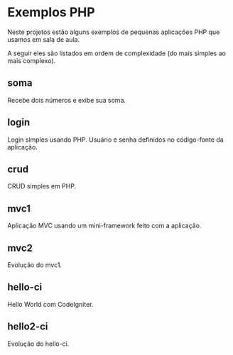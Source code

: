 Exemplos PHP
============
Neste projetos estão alguns exemplos de pequenas aplicações PHP que usamos em sala de aula.

A seguir eles são listados em ordem de complexidade (do mais simples ao mais complexo).

soma
-----
Recebe dois números e exibe sua soma.

login
-----
Login simples usando PHP. Usuário e senha definidos no código-fonte da aplicação. 
   
crud
-----
CRUD simples em PHP.

mvc1
-----
Aplicação MVC usando um mini-framework feito com a aplicação.

mvc2
-----
Evolução do mvc1.

hello-ci
-----
Hello World com CodeIgniter.

hello2-ci
-----
Evolução do hello-ci.
